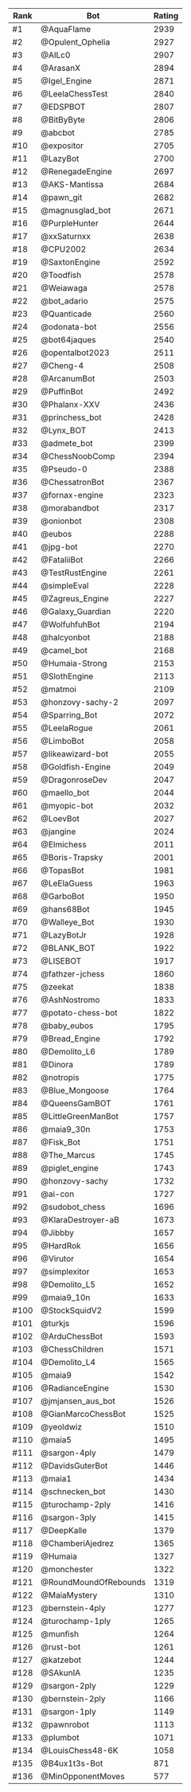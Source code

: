 Rank|Bot|Rating
---|---|---
#1|@AquaFlame|2939
#2|@Opulent_Ophelia|2927
#3|@AILc0|2907
#4|@ArasanX|2894
#5|@Igel_Engine|2871
#6|@LeelaChessTest|2840
#7|@EDSPBOT|2807
#8|@BitByByte|2806
#9|@abcbot|2785
#10|@expositor|2705
#11|@LazyBot|2700
#12|@RenegadeEngine|2697
#13|@AKS-Mantissa|2684
#14|@pawn_git|2682
#15|@magnusglad_bot|2671
#16|@PurpleHunter|2644
#17|@xxSaturnxx|2638
#18|@CPU2002|2634
#19|@SaxtonEngine|2592
#20|@Toodfish|2578
#21|@Weiawaga|2578
#22|@bot_adario|2575
#23|@Quanticade|2560
#24|@odonata-bot|2556
#25|@bot64jaques|2540
#26|@opentalbot2023|2511
#27|@Cheng-4|2508
#28|@ArcanumBot|2503
#29|@PuffinBot|2492
#30|@Phalanx-XXV|2436
#31|@princhess_bot|2428
#32|@Lynx_BOT|2413
#33|@admete_bot|2399
#34|@ChessNoobComp|2394
#35|@Pseudo-0|2388
#36|@ChessatronBot|2367
#37|@fornax-engine|2323
#38|@morabandbot|2317
#39|@onionbot|2308
#40|@eubos|2288
#41|@jpg-bot|2270
#42|@FataliiBot|2266
#43|@TestRustEngine|2261
#44|@simpleEval|2228
#45|@Zagreus_Engine|2227
#46|@Galaxy_Guardian|2220
#47|@WolfuhfuhBot|2194
#48|@halcyonbot|2188
#49|@camel_bot|2168
#50|@Humaia-Strong|2153
#51|@SlothEngine|2113
#52|@matmoi|2109
#53|@honzovy-sachy-2|2097
#54|@Sparring_Bot|2072
#55|@LeelaRogue|2061
#56|@LimboBot|2058
#57|@likeawizard-bot|2055
#58|@Goldfish-Engine|2049
#59|@DragonroseDev|2047
#60|@maello_bot|2044
#61|@myopic-bot|2032
#62|@LoevBot|2027
#63|@jangine|2024
#64|@Elmichess|2011
#65|@Boris-Trapsky|2001
#66|@TopasBot|1981
#67|@LeElaGuess|1963
#68|@GarboBot|1950
#69|@hans68Bot|1945
#70|@Walleye_Bot|1930
#71|@LazyBotJr|1928
#72|@BLANK_BOT|1922
#73|@LISEBOT|1917
#74|@fathzer-jchess|1860
#75|@zeekat|1838
#76|@AshNostromo|1833
#77|@potato-chess-bot|1822
#78|@baby_eubos|1795
#79|@Bread_Engine|1792
#80|@Demolito_L6|1789
#81|@Dinora|1789
#82|@notropis|1775
#83|@Blue_Mongoose|1764
#84|@QueensGamBOT|1761
#85|@LittleGreenManBot|1757
#86|@maia9_30n|1753
#87|@Fisk_Bot|1751
#88|@The_Marcus|1745
#89|@piglet_engine|1743
#90|@honzovy-sachy|1732
#91|@ai-con|1727
#92|@sudobot_chess|1696
#93|@KlaraDestroyer-aB|1673
#94|@Jibbby|1657
#95|@HardRok|1656
#96|@Virutor|1654
#97|@simplexitor|1653
#98|@Demolito_L5|1652
#99|@maia9_10n|1633
#100|@StockSquidV2|1599
#101|@turkjs|1596
#102|@ArduChessBot|1593
#103|@ChessChildren|1571
#104|@Demolito_L4|1565
#105|@maia9|1542
#106|@RadianceEngine|1530
#107|@jmjansen_aus_bot|1526
#108|@GianMarcoChessBot|1525
#109|@yeoldwiz|1510
#110|@maia5|1495
#111|@sargon-4ply|1479
#112|@DavidsGuterBot|1446
#113|@maia1|1434
#114|@schnecken_bot|1430
#115|@turochamp-2ply|1416
#116|@sargon-3ply|1415
#117|@DeepKalle|1379
#118|@ChamberiAjedrez|1365
#119|@Humaia|1327
#120|@monchester|1322
#121|@RoundMoundOfRebounds|1319
#122|@MaiaMystery|1310
#123|@bernstein-4ply|1277
#124|@turochamp-1ply|1265
#125|@munfish|1264
#126|@rust-bot|1261
#127|@katzebot|1244
#128|@SAkunIA|1235
#129|@sargon-2ply|1229
#130|@bernstein-2ply|1166
#131|@sargon-1ply|1149
#132|@pawnrobot|1113
#133|@plumbot|1071
#134|@LouisChess48-6K|1058
#135|@B4ux1t3s-Bot|871
#136|@MinOpponentMoves|577
